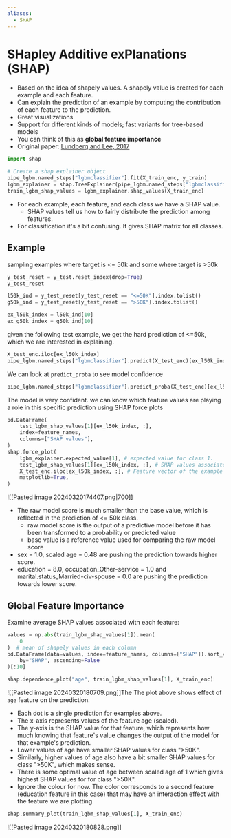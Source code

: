 ```yaml
---
aliases:
  - SHAP
---
```

# SHapley Additive exPlanations (SHAP)
- Based on the idea of shapely values. A shapely value is created for each example and each feature. 
- Can explain the prediction of an example by computing the contribution of each feature to the prediction. 
- Great visualizations 
- Support for different kinds of models; fast variants for tree-based models
- You can think of this as **global feature importance**
- Original paper: [Lundberg and Lee, 2017](https://arxiv.org/pdf/1705.07874.pdf)
```python
import shap

# Create a shap explainer object 
pipe_lgbm.named_steps["lgbmclassifier"].fit(X_train_enc, y_train)
lgbm_explainer = shap.TreeExplainer(pipe_lgbm.named_steps["lgbmclassifier"])
train_lgbm_shap_values = lgbm_explainer.shap_values(X_train_enc)
```
- For each example, each feature, and each class we have a SHAP value.
	- SHAP values tell us how to fairly distribute the prediction among features. 
- For classification it's a bit confusing. It gives SHAP matrix for all classes.
## Example
sampling examples where target is <= 50k and some where target is >50k
```python
y_test_reset = y_test.reset_index(drop=True)
y_test_reset

l50k_ind = y_test_reset[y_test_reset == "<=50K"].index.tolist()
g50k_ind = y_test_reset[y_test_reset == ">50K"].index.tolist()

ex_l50k_index = l50k_ind[10]
ex_g50k_index = g50k_ind[10]
```
given the following test example, we get the hard prediction of <=50k, which we are interested in explaining.
```python
X_test_enc.iloc[ex_l50k_index]
pipe_lgbm.named_steps["lgbmclassifier"].predict(X_test_enc)[ex_l50k_index]
```
We can look at `predict_proba` to see model confidence
```python
pipe_lgbm.named_steps["lgbmclassifier"].predict_proba(X_test_enc)[ex_l50k_index]
```
The model is very confident. we can know which feature values are playing a role in this specific prediction using SHAP force plots
```python
pd.DataFrame(
    test_lgbm_shap_values[1][ex_l50k_index, :],
    index=feature_names,
    columns=["SHAP values"],
)
shap.force_plot(
    lgbm_explainer.expected_value[1], # expected value for class 1. 
    test_lgbm_shap_values[1][ex_l50k_index, :], # SHAP values associated with the example we want to explain
    X_test_enc.iloc[ex_l50k_index, :], # Feature vector of the example 
    matplotlib=True,
)
```
![[Pasted image 20240320174407.png|700]]
- The raw model score is much smaller than the base value, which is reflected in the prediction of <= 50k class. 
	- raw model score is the output of a predictive model before it has been transformed to a probability or predicted value
	- base value is a reference value used for comparing the raw model score
- sex = 1.0, scaled age = 0.48 are pushing the prediction towards higher score. 
- education = 8.0, occupation_Other-service = 1.0 and marital.status_Married-civ-spouse = 0.0 are pushing the prediction towards lower score. 
## Global Feature Importance
Examine average SHAP values associated with each feature:
```python
values = np.abs(train_lgbm_shap_values[1]).mean(
    0
)  # mean of shapely values in each column
pd.DataFrame(data=values, index=feature_names, columns=["SHAP"]).sort_values(
    by="SHAP", ascending=False
)[:10]

shap.dependence_plot("age", train_lgbm_shap_values[1], X_train_enc)
```
![[Pasted image 20240320180709.png]]The The plot above shows effect of `age` feature on the prediction. 
- Each dot is a single prediction for examples above.
- The x-axis represents values of the feature age (scaled).
- The y-axis is the SHAP value for that feature, which represents how much knowing that feature's value changes the output of the model for that example's prediction. 
- Lower values of age have smaller SHAP values for class ">50K".
- Similarly, higher values of age also have a bit smaller SHAP values for class ">50K", which makes sense.  
- There is some optimal value of age between scaled age of 1 which gives highest SHAP values for for class ">50K". 
- Ignore the colour for now. The color corresponds to a second feature (education feature in this case) that may have an interaction effect with the feature we are plotting. 
```python
shap.summary_plot(train_lgbm_shap_values[1], X_train_enc)
```
![[Pasted image 20240320180828.png]]
